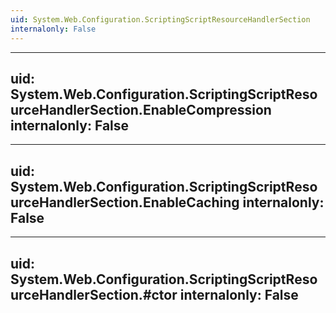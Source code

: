```yaml
---
uid: System.Web.Configuration.ScriptingScriptResourceHandlerSection
internalonly: False
---
```


---
uid: System.Web.Configuration.ScriptingScriptResourceHandlerSection.EnableCompression
internalonly: False
---

---
uid: System.Web.Configuration.ScriptingScriptResourceHandlerSection.EnableCaching
internalonly: False
---

---
uid: System.Web.Configuration.ScriptingScriptResourceHandlerSection.#ctor
internalonly: False
---
